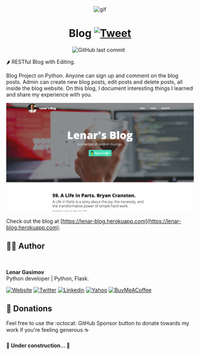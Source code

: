 <p align="center">
<img width="" src="https://media.giphy.com/media/SpopD7IQN2gK3qN4jS/giphy.gif" align="center" alt="gif" />
<h1 align="center">Blog
    <a href="https://twitter.com/intent/tweet?&url=https://github.com/lenargasimov/blog&via=lenargasimov&hashtags=html,css,bootstrap,js,python,flask,developers">
      <img alt="Tweet" src="https://img.shields.io/twitter/url/http/shields.io.svg?style=social" />
    </a>
</h1>
</p>

<p align="center">
    <img src="https://img.shields.io/github/last-commit/lenargasimov/blog?style=plastic" alt="GitHub last commit">
    <img src="https://img.shields.io/github/forks/lenargasimov/blog.svg" alt="">
    <img src="https://img.shields.io/github/stars/lenargasimov/blog.svg" alt="">
</p>

🌶 RESTful Blog with Editing.

Blog Project on Python. Anyone can sign up and comment on the blog posts.
Admin can create new blog posts, edit posts and delete posts, all inside the blog website.
On this blog, I document interesting things I learned and share my experience with you.

![blog](blog.png)

Check out the blog at [https://lenar-blog.herokuapp.com](https://lenar-blog.herokuapp.com).

## 👨‍💻 Author

<img style="border-radius: 50%" src="https://github.com/lenargasimov.png" width="100px;" alt=""/>
<br>
  
<p>
<b>Lenar Gasimov</b><br>Python developer | Python, Flask.</p>
    
[![Website](https://img.shields.io/badge/Website/Blog-black?&style=for-the-badge&logo=website&logoColor=white)](https://lenargasimov.dev)
[![Twitter](https://img.shields.io/badge/Twitter-1DA1F2?style=for-the-badge&logo=twitter&logoColor=white)](https://twitter.com/lenargasimov)
[![Linkedin](https://img.shields.io/badge/linkedin-%230077B5.svg?&style=for-the-badge&logo=linkedin&logoColor=white)](https://www.linkedin.com/in/lenargasimov)
[![Yahoo](https://img.shields.io/badge/Yahoo-720e9e?style=for-the-badge&logo=yahoo&logoColor=white)](mailto:lenargasimov@yahoo.com)
[![BuyMeACoffee](https://img.shields.io/badge/Buy%20Me%20a%20Coffee-ffdd00?style=for-the-badge&logo=buy-me-a-coffee&logoColor=black)](https://www.buymeacoffee.com/lenargasimov)

## 💸 Donations

Feel free to use the :octocat: GitHub Sponsor button to donate towards my work if you're feeling generous ☕️


#### 🚧 Under construction... 🚧